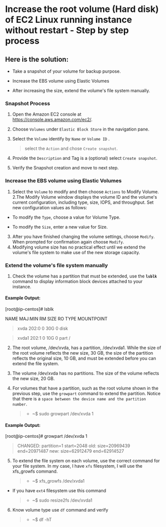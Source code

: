 # Increase the root volume (Hard disk) of EC2 Linux running instance without restart - Step by step process

## Here is the solution:

- Take a snapshot of your volume for backup purpose.

- Increase the EBS volume using Elastic Volumes

- After increasing the size, extend the volume's file system manually.


### Snapshot Process
1. Open the Amazon EC2 console at https://console.aws.amazon.com/ec2/. 
2.  Choose ``Volumes`` under ``Elastic Block Store`` in the navigation pane.
3. Select the ``Volume`` identify by ``Name`` or ``Volume ID`` .
    > select the ``Action`` and chose ``Create snapshot``.
4. Provide the ``Description`` and Tag is a (optional) select ``Create snapshot``.

5. Verify the Snapshot creation and move to next step.

### Increase the EBS volume using Elastic Volumes

1. Select the ``Volume`` to modify and then choose ``Actions`` to Modify Volume.
2.The Modify Volume window displays the volume ID and the volume's current configuration, including type, size, IOPS, and throughput. Set new configuration values as follows:

- To modify the ``Type``, choose a value for Volume Type.

- To modify the ``Size``, enter a new value for Size.

3. After you have finished changing the volume settings, choose ``Modify``. When prompted for confirmation again choose ``Modify``.
4. Modifying volume size has no practical effect until we extend the volume's file system to make use of the new storage capacity.

### Extend the volume's file system manually

1. Check the volume has a partition that must be extended, use the **``lsblk``** command to display information block devices attached to your instance.

#### Example Output:


[root@ip-centos]# lsblk 

NAME   MAJ:MIN  RM SIZE RO TYPE    MOUNTPOINT
> xvda    202:0    0  30G  0 disk 

> xvda1 202:1    0  10G  0 part /

2. The root volume, /dev/xvda, has a partition, /dev/xvda1. While the size of the root volume reflects the new size, 30 GB, the size of the partition reflects the original size, 10 GB, and must be extended before you can extend the file system.

3. The volume /dev/xvda has no partitions. The size of the volume reflects the new size, 20 GB.

4. For volumes that have a partition, such as the root volume shown in the previous step, use the ``growpart`` command to extend the partition. Notice that there is a ``space between the device name and the partition number``.
    > - ~$ sudo growpart /dev/xvda 1

#### Example Output:
[root@ip-centos]# growpart /dev/xvda 1 
> CHANGED: partition=1 start=2048 old: size=20969439 end=20971487 new: size=62912479 end=62914527

5. To extend the file system on each volume, use the correct command for your file system. In my case, I have ``xfs`` filesystem, I will use the xfs_growfs command.

    >- ~$ xfs_growfs /dev/xvda1
- If you have ``ext4`` filesystem use this command 

    >- ~$ sudo resize2fs /dev/xvda1

6. Know volume type use ``df`` command and verify
    >- ~$ df -hT  

